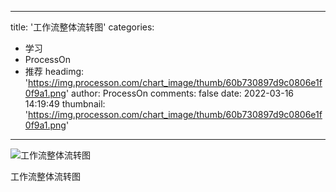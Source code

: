 
---
title: '工作流整体流转图'
categories: 
 - 学习
 - ProcessOn
 - 推荐
headimg: 'https://img.processon.com/chart_image/thumb/60b730897d9c0806e1f0f9a1.png'
author: ProcessOn
comments: false
date: 2022-03-16 14:19:49
thumbnail: 'https://img.processon.com/chart_image/thumb/60b730897d9c0806e1f0f9a1.png'
---

<div>   
<img class="thumb" alt="工作流整体流转图" src="https://img.processon.com/chart_image/thumb/60b730897d9c0806e1f0f9a1.png" referrerpolicy="no-referrer">
<p>工作流整体流转图</p>  
</div>
            